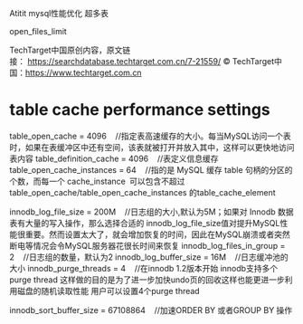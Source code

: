Atitit mysql性能优化 超多表


open_files_limit

TechTarget中国原创内容，原文链接： https://searchdatabase.techtarget.com.cn/7-21559/
© TechTarget中国：https://www.techtarget.com.cn


# table cache performance settings #
table_open_cache = 4096    //指定表高速缓存的大小。每当MySQL访问一个表时，如果在表缓冲区中还有空间，该表就被打开并放入其中，这样可以更快地访问表内容
table_definition_cache = 4096    //表定义信息缓存
table_open_cache_instances = 64    //指的是 MySQL 缓存 table 句柄的分区的个数，而每一个 cache_instance 可以包含不超过table_open_cache/table_open_cache_instances 的table_cache_element


innodb_log_file_size = 200M    //日志组的大小,默认为5M；如果对 Innodb 数据表有大量的写入操作，那么选择合适的 innodb_log_file_size值对提升MySQL性能很重要。然而设置太大了，就会增加恢复的时间，因此在MySQL崩溃或者突然断电等情况会令MySQL服务器花很长时间来恢复
innodb_log_files_in_group = 2    //日志组的数量，默认为2
innodb_log_buffer_size = 16M    //日志缓冲池的大小
innodb_purge_threads = 4    //在innodb 1.2版本开始 innodb支持多个purge thread 这样做的目的是为了进一步加快undo页的回收这样也能更进一步利用磁盘的随机读取性能 用户可以设置4个purge thread


innodb_sort_buffer_size = 67108864    //加速ORDER BY 或者GROUP BY 操作

